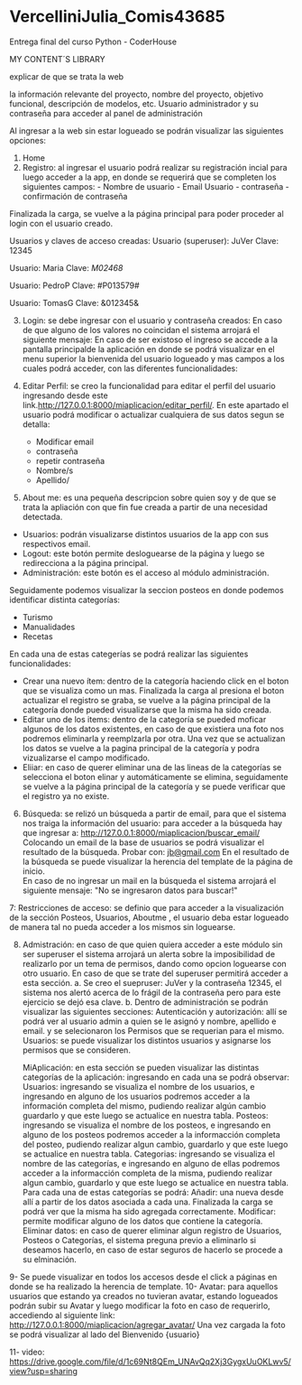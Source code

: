 # VercelliniJulia_Comis43685
Entrega final del curso Python - CoderHouse

MY CONTENT´S LIBRARY

explicar de que se trata la web

la información relevante del proyecto, nombre del proyecto, objetivo funcional, descripción de modelos, etc.
Usuario administrador y su contraseña para acceder al panel de administración

Al ingresar a la web sin estar logueado se podrán visualizar las siguientes opciones:

1. Home
2. Registro: al ingresar el usuario podrá realizar su registración incial para luego acceder a la app, en donde se requerirá que se completen los siguientes campos:
        - Nombre de usuario
        - Email Usuario
        - contraseña
        - confirmación de contraseña

Finalizada la carga, se vuelve a la página principal para poder proceder al login con el usuario creado.

Usuarios y claves de acceso creadas:
Usuario (superuser): JuVer 
Clave: 12345

Usuario: Maria
Clave: *M02468*

Usuario: PedroP
Clave: #P013579#

Usuario: TomasG
Clave: &012345&


3. Login: se debe ingresar con el usuario y contraseña creados:
En caso de que alguno de los valores no coincidan el sistema arrojará el siguiente mensaje:
En caso de ser existoso el ingreso se accede a la pantalla principalde la aplicación en donde se podrá visualizar en el menu superior la bienvenida del usuario logueado y mas campos a los cuales podrá acceder, con las diferentes funcionalidades:

4. Editar Perfil: se creo la funcionalidad para editar el perfil  del  usuario ingresando desde este link.http://127.0.0.1:8000/miaplicacion/editar_perfil/. En este apartado el usuario podrá  modificar o actualizar cualquiera de sus datos segun se detalla:
    - Modificar email
    - contraseña
    - repetir contraseña
    - Nombre/s
    - Apellido/

5. About me: es una pequeña descripcion sobre quien soy y de que se trata la apliación con que fin fue creada a partir de una necesidad detectada.
* Usuarios: podrán visualizarse distintos usuarios de la app con sus respectivos email.
* Logout: este botón permite desloguearse de la página y luego se redirecciona a la página principal.
* Administración: este botón es el acceso al  módulo administración.

Seguidamente podemos visualizar la seccion posteos en donde podemos identificar distinta categorías:

* Turismo
* Manualidades
* Recetas

En cada una de estas categerías se podrá realizar las siguientes funcionalidades:

* Crear una nuevo ítem:  dentro de la categoría haciendo click en el  boton que se visualiza como un mas. Finalizada la carga al presiona el  boton actualizar el registro se graba, se vuelve a la página principal de la categoría donde pueded visualizarse que la misma ha sido creada.
* Editar uno de los items: dentro de la categoría se pueded moficar algunos de los datos existentes, en caso de que existiera una foto nos podremos eliminarla y reemplzarla por otra. Una vez que se actualizan los datos se vuelve a la pagina principal de la categoría y podra vizualizarse el campo modificado.
* Eliiar: en caso de querer eliminar una de las lineas de la categorías se selecciona el boton elinar y automáticamente se elimina, seguidamente se vuelve a la página principal de la categoría y se puede verificar que el registro ya no existe.


6. Búsqueda: se relizó un búsqueda a partir de email, para que el sistema nos traiga la información del usuario: para acceder a la búsqueda hay que ingresar a:
http://127.0.0.1:8000/miaplicacion/buscar_email/
Colocando un email de la base de usuarios se podrá visualizar el resultado de la búsqueda. Probar con: jb@gmail.com
En el resultado de la búsqueda se puede visualizar la herencia del template de la página de inicio.  
En caso de no ingresar un mail en la búsqueda el sistema arrojará el siguiente mensaje: "No se ingresaron datos para buscar!"

7: Restricciones de acceso: se definio que para acceder a la visualización de la sección Posteos, Usuarios, Aboutme , el  usuario deba estar logueado de manera tal no pueda acceder a los mismos sin loguearse.


8. Admistración: en caso de que quien quiera acceder a este módulo sin ser superuser el sistema arrojará un alerta sobre la imposibilidad de realizarlo por un tema de permisos, dando como opcion loguearse con otro usuario. En caso de que se trate del superuser permitirá acceder a esta sección.
a. Se creo el suepruser: JuVer y la contraseña 12345, el sistema nos alertó acerca de lo frágil de la contraseña pero para este ejercicio se dejó esa clave.
b. Dentro de administración se podrán visualizar las siguientes secciones:
    Autenticación y autorización: allí se podrá ver al usuario admin a quien se le asignó y nombre, apellido e email. y se selecionaron los Permisos que se requerian para el mismo.
        Usuarios: se puede visualizar los distintos usuarios y asignarse los permisos que se consideren.

    MiAplicación: en esta sección se pueden visualizar las distintas categorías de la aplicación: ingresando en cada una se podrá observar:
        Usuarios: ingresando se visualiza el nombre de los usuarios, e ingresando en alguno de los usuarios podremos acceder a la información completa del mismo, pudiendo realizar algún cambio guardarlo y que este luego se actualice en nuestra tabla.
        Posteos: ingresando se visualiza el nombre de los posteos, e ingresando en alguno de los posteos  podremos acceder a la informacción completa del posteo, pudiendo realizar algun cambio, guardarlo y que este luego se actualice en nuestra tabla.
        Categorias: ingresando se visualiza el nombre de las categorías, e ingresando en alguno de ellas podremos acceder a la informacción completa de la misma, pudiendo realizar algun cambio, guardarlo y que este luego se actualice en nuestra tabla.
    Para cada una de estas categorías se  podrá:
    Añadir: una nueva desde allí a partir de los datos asociada a cada una. Finalizada la carga se podrá ver que la misma ha sido agregada correctamente.
    Modificar: permite modificar alguno de los datos que contiene la categoría.
    Eliminar datos: en caso de querer eliminar algun registro de Usuarios, Posteos o Categorías, el sistema preguna previo a eliminarlo si deseamos hacerlo, en caso de estar seguros de hacerlo se procede a su elminación.
    
 9- Se puede visualizar en todos los accesos desde el click a páginas en donde se ha realizado la herencia de template.
 10- Avatar: para aquellos usuarios que estando ya creados no tuvieran avatar, estando logueados podrán subir su Avatar y luego modificar la foto en caso de requerirlo, accediendo al siguiente link:
    http://127.0.0.1:8000/miaplicacion/agregar_avatar/
 Una vez cargada la foto se podrá visualizar al lado del Bienvenido {usuario}

11- video: https://drive.google.com/file/d/1c69Nt8QEm_UNAvQq2Xj3GygxUuOKLwv5/view?usp=sharing

